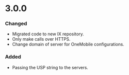 # 3.0.0
### Changed
- Migrated code to new IX repository.
- Only make calls over HTTPS.
- Change domain of server for OneMobile configurations. 

### Added
- Passing the USP string to the servers.
